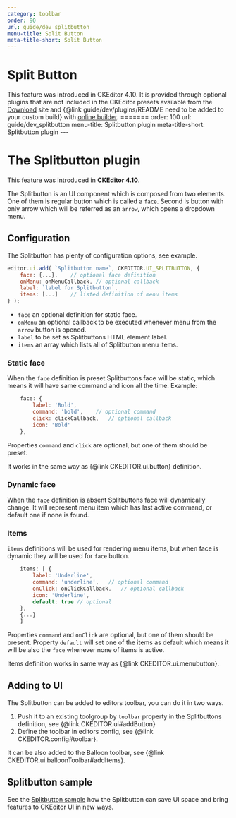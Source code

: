 ```yaml
---
category: toolbar
order: 90
url: guide/dev_splitbutton
menu-title: Split Button
meta-title-short: Split Button
---
```

# Split Button

<info-box info="">
    This feature was introduced in CKEditor 4.10. It is provided through optional plugins that are not included in the CKEditor presets available from the <a href="https://ckeditor.com/ckeditor-4/download/">Download</a> site and {@link guide/dev/plugins/README need to be added to your custom build} with <a href="https://ckeditor.com/cke4/builder">online builder</a>.
</info-box>
=======
order: 100
url: guide/dev_splitbutton
menu-title: Splitbutton plugin
meta-title-short: Splitbutton plugin
---
<!--
Copyright (c) 2003-2018, CKSource - Frederico Knabben. All rights reserved.
For licensing, see LICENSE.md.
-->

# The Splitbutton plugin

<info-box info="">
    This feature was introduced in <strong>CKEditor 4.10</strong>.
</info-box>

The Splitbutton is an UI component which is composed from two elements. One of them is regular button which is called a `face`. Second is button with only arrow which will be referred as an `arrow`, which opens a dropdown menu.

## Configuration

The Splitbutton has plenty of configuration options, see example.

```javascript
editor.ui.add( `Splitbutton name`, CKEDITOR.UI_SPLITBUTTON, {
    face: {...},    // optional face definition
    onMenu: onMenuCallback, // optional callback
    label: `label for Splitbutton`,
    items: [...]    // listed definition of menu items
} );
```

- `face` an optional definition for static face.
- `onMenu` an optional callback to be executed whenever menu from the `arrow` button is opened.
- `label` to be set as Splitbuttons HTML element label.
- `items` an array which lists all of Splitbutton menu items.

### Static face

When the `face` definition is preset Splitbuttons face will be static, which means it will have same command and icon all the time.
Example:

```javascript
    face: {
        label: 'Bold',
        command: 'bold',    // optional command
        click: clickCallback,   // optional callback
        icon: 'Bold'
    },
```

Properties `command` and `click` are optional, but one of them should be preset.

It works in the same way as {@link CKEDITOR.ui.button} definition.

### Dynamic face

When the `face` definition is absent Splitbuttons face will dynamically change. It will represent menu item which has last active command, or default one if none is found.

### Items

`items` definitions will be used for rendering menu items, but when face is dynamic they will be used for `face` button.

```javascript
    items: [ {
        label: 'Underline',
        command: 'underline',   // optional command
        onClick: onClickCallback,   // optional callback
        icon: 'Underline',
        default: true // optional
    },
    {...}
    ]
```

Properties `command` and `onClick` are optional, but one of them should be present.
Property `default` will set one of the items as default which means it will be also the `face` whenever none of items is active.

Items definition works in same way as {@link CKEDITOR.ui.menubutton}.

## Adding to UI

The Splitbutton can be added to editors toolbar, you can do it in two ways.

1. Push it to an existing toolgroup by `toolbar` property in the Splitbuttons definition, see {@link CKEDITOR.ui#addButton}
2. Define the toolbar in editors config, see {@link CKEDITOR.config#toolbar}.

It can be also added to the Balloon toolbar, see {@link CKEDITOR.ui.balloonToolbar#addItems}.

## Splitbutton sample

See the [Splitbutton sample](https://sdk.ckeditor.com/samples/splitbutton.html) how the Splitbutton can save UI space and bring features to CKEditor UI in new ways.
